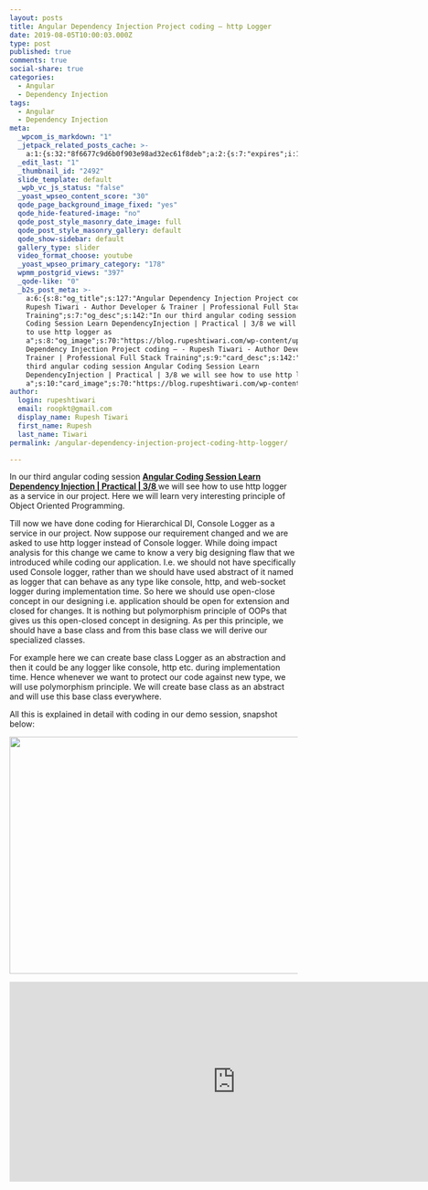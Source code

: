 ```yaml
---
layout: posts
title: Angular Dependency Injection Project coding – http Logger
date: 2019-08-05T10:00:03.000Z
type: post
published: true
comments: true
social-share: true
categories:
  - Angular
  - Dependency Injection
tags:
  - Angular
  - Dependency Injection
meta:
  _wpcom_is_markdown: "1"
  _jetpack_related_posts_cache: >-
    a:1:{s:32:"8f6677c9d6b0f903e98ad32ec61f8deb";a:2:{s:7:"expires";i:1611615618;s:7:"payload";a:3:{i:0;a:1:{s:2:"id";i:2511;}i:1;a:1:{s:2:"id";i:2508;}i:2;a:1:{s:2:"id";i:2514;}}}}
  _edit_last: "1"
  _thumbnail_id: "2492"
  slide_template: default
  _wpb_vc_js_status: "false"
  _yoast_wpseo_content_score: "30"
  qode_page_background_image_fixed: "yes"
  qode_hide-featured-image: "no"
  qode_post_style_masonry_date_image: full
  qode_post_style_masonry_gallery: default
  qode_show-sidebar: default
  gallery_type: slider
  video_format_choose: youtube
  _yoast_wpseo_primary_category: "178"
  wpmm_postgrid_views: "397"
  _qode-like: "0"
  _b2s_post_meta: >-
    a:6:{s:8:"og_title";s:127:"Angular Dependency Injection Project coding – -
    Rupesh Tiwari - Author Developer & Trainer | Professional Full Stack
    Training";s:7:"og_desc";s:142:"In our third angular coding session Angular
    Coding Session Learn DependencyInjection | Practical | 3/8 we will see how
    to use http logger as
    a";s:8:"og_image";s:70:"https://blog.rupeshtiwari.com/wp-content/uploads/2019/07/RUPESH-90.png";s:10:"card_title";s:127:"Angular
    Dependency Injection Project coding – - Rupesh Tiwari - Author Developer &
    Trainer | Professional Full Stack Training";s:9:"card_desc";s:142:"In our
    third angular coding session Angular Coding Session Learn
    DependencyInjection | Practical | 3/8 we will see how to use http logger as
    a";s:10:"card_image";s:70:"https://blog.rupeshtiwari.com/wp-content/uploads/2019/07/RUPESH-90.png";}
author:
  login: rupeshtiwari
  email: roopkt@gmail.com
  display_name: Rupesh Tiwari
  first_name: Rupesh
  last_name: Tiwari
permalink: /angular-dependency-injection-project-coding-http-logger/

---
```


<p>In our third angular coding session <a href="https://www.youtube.com/watch?v=QzgnkJmIhyU&amp;list=PLZed_adPqIJrQ5uFoaQg8P_fDNGjpeSRH&amp;index=30" target="_blank" rel="noopener noreferrer"><strong>Angular Coding Session Learn Dependency Injection | Practical | 3/8 </strong></a>we will see how to use http logger as a service in our project. Here we will learn very interesting principle of Object Oriented Programming.</p>
<p>Till now we have done coding for Hierarchical DI, Console Logger as a service in our project. Now suppose our requirement changed and we are asked to use http logger instead of Console logger. While doing impact analysis for this change we came to know a very big designing flaw that we introduced while coding our application. I.e. we should not have specifically used Console logger, rather than we should have used abstract of it named as logger that can behave as any type like console, http, and web-socket logger during implementation time. So here we should use open-close concept in our designing i.e. application should be open for extension and closed for changes. It is nothing but polymorphism principle of OOPs that gives us this open-closed concept in designing. As per this principle, we should have a base class and from this base class we will derive our specialized classes.</p>
<p>For example here we can create base class Logger as an abstraction and then it could be any logger like console, http etc. during implementation time. Hence whenever we want to protect our code against new type, we will use polymorphism principle. We will create base class as an abstract and will use this base class everywhere.</p>
<p>All this is explained in detail with coding in our demo session, snapshot below:</p>
<p><img class="alignnone size-full wp-image-2503" src="{{ site.baseurl }}/assets/2019/08/DI_Coding_3.png" alt="" width="790" height="415" /></p>
<p><iframe src="https://www.youtube.com/embed/QzgnkJmIhyU" width="790" height="350" frameborder="0" allowfullscreen="allowfullscreen"><span data-mce-type="bookmark" style="display: inline-block; width: 0px; overflow: hidden; line-height: 0;" class="mce_SELRES_start">﻿</span></iframe></p>
